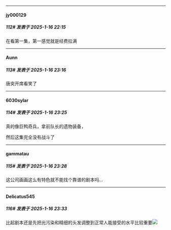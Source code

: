 ﻿
*****

####  jy000129  
##### 112#       发表于 2025-1-16 22:15

在看第一集，第一感觉就是经费拉满


*****

####  Aunn  
##### 113#       发表于 2025-1-16 23:16

唐突开席看笑了


*****

####  6030sylar  
##### 114#       发表于 2025-1-16 23:25

真的像巨鸭奇兵，拿前队长的遗物装备，

然后这集完全没有战斗了


*****

####  gammatau  
##### 115#       发表于 2025-1-16 23:28

这公司画画这么有特色就不能找个靠谱的剧本吗...


*****

####  Delicatus545  
##### 116#       发表于 2025-1-16 23:33

比起剧本还是先把光污染和精细的头发调整到正常人能接受的水平比较重要<img src="https://static.saraba1st.com/image/smiley/face2017/067.png" referrerpolicy="no-referrer">


